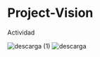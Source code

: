 # Project-Vision
Actividad

![descarga (1)](https://github.com/iNeear/Project-Vision/assets/131725786/6c3575df-85e2-497e-a8f4-4a3ce31fa592)
![descarga](https://github.com/iNeear/Project-Vision/assets/131725786/3a347140-392a-44f8-bbbe-66c4c2ab571a)
